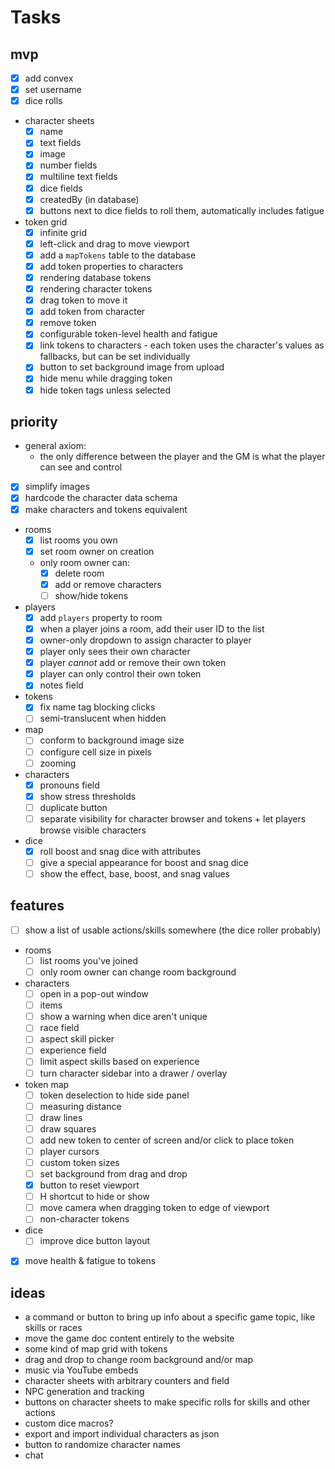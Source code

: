 # Tasks

## mvp

- [x] add convex
- [x] set username
- [x] dice rolls
- character sheets
  - [x] name
  - [x] text fields
  - [x] image
  - [x] number fields
  - [x] multiline text fields
  - [x] dice fields
  - [x] createdBy (in database)
  - [x] buttons next to dice fields to roll them, automatically includes fatigue
- token grid
  - [x] infinite grid
  - [x] left-click and drag to move viewport
  - [x] add a `mapTokens` table to the database
  - [x] add token properties to characters
  - [x] rendering database tokens
  - [x] rendering character tokens
  - [x] drag token to move it
  - [x] add token from character
  - [x] remove token
  - [x] configurable token-level health and fatigue
  - [x] link tokens to characters - each token uses the character's values as fallbacks, but can be set individually
  - [x] button to set background image from upload
  - [x] hide menu while dragging token
  - [x] hide token tags unless selected

## priority

- general axiom:
  - the only difference between the player and the GM is what the player can see and control
- [x] simplify images
- [x] hardcode the character data schema
- [x] make characters and tokens equivalent
- rooms
  - [x] list rooms you own
  - [x] set room owner on creation
  - only room owner can:
    - [x] delete room
    - [x] add or remove characters
    - [ ] show/hide tokens
- players
  - [x] add `players` property to room
  - [x] when a player joins a room, add their user ID to the list
  - [x] owner-only dropdown to assign character to player
  - [x] player only sees their own character
  - [x] player _cannot_ add or remove their own token
  - [x] player can only control their own token
  - [x] notes field
- tokens
  - [x] fix name tag blocking clicks
  - [ ] semi-translucent when hidden
- map
  - [ ] conform to background image size
  - [ ] configure cell size in pixels
  - [ ] zooming
- characters
  - [x] pronouns field
  - [x] show stress thresholds
  - [ ] duplicate button
  - [ ] separate visibility for character browser and tokens + let players browse visible characters
- dice
  - [x] roll boost and snag dice with attributes
  - [ ] give a special appearance for boost and snag dice
  - [ ] show the effect, base, boost, and snag values

## features

- [ ] show a list of usable actions/skills somewhere (the dice roller probably)
- rooms
  - [ ] list rooms you've joined
  - [ ] only room owner can change room background
- characters
  - [ ] open in a pop-out window
  - [ ] items
  - [ ] show a warning when dice aren't unique
  - [ ] race field
  - [ ] aspect skill picker
  - [ ] experience field
  - [ ] limit aspect skills based on experience
  - [ ] turn character sidebar into a drawer / overlay
- token map
  - [ ] token deselection to hide side panel
  - [ ] measuring distance
  - [ ] draw lines
  - [ ] draw squares
  - [ ] add new token to center of screen and/or click to place token
  - [ ] player cursors
  - [ ] custom token sizes
  - [ ] set background from drag and drop
  - [x] button to reset viewport
  - [ ] H shortcut to hide or show
  - [ ] move camera when dragging token to edge of viewport
  - [ ] non-character tokens
- dice
  - [ ] improve dice button layout
- [x] move health & fatigue to tokens

## ideas

- a command or button to bring up info about a specific game topic, like skills or races
- move the game doc content entirely to the website
- some kind of map grid with tokens
- drag and drop to change room background and/or map
- music via YouTube embeds
- character sheets with arbitrary counters and field
- NPC generation and tracking
- buttons on character sheets to make specific rolls for skills and other actions
- custom dice macros?
- export and import individual characters as json
- button to randomize character names
- chat
